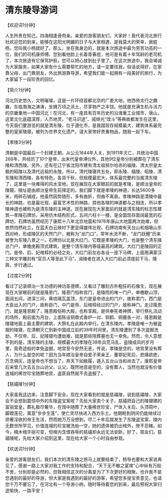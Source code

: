 # 清东陵导游词  
【欢迎词1分钟】  

人生所贵在知己，四海相逢骨肉亲。亲爱的游客朋友们，大家好！我代表河北旅行社欢迎您的到来，能够在这阳光明媚的日子与大家相遇，是我莫大的荣幸，我姓杨，您叫我小杨就好了。那么，坐在我身边的，就是本次旅途中最为劳苦功高的一位，我们的司机康师傅。您别看他脸上长着青春痘，他可是有着十年驾龄的老司机了，本次旅途有它保驾护航，您可以把心放到肚子里了。在这次旅途中，我会竭诚为大家服务，如果大家有什么需要帮忙的地方，请一定要找我，俗话说得好，在家靠父母，出门靠朋友，外出旅游靠导游，希望我们能一起拥有一段美好的旅行，为大家留下一段珍贵的回忆。  

【简介1分钟】  

河北历史悠久，文明璀璨，这是一片环绕首都北京的广袤大地，他西倚太行之魏巍，东临渤海之涛涛，坐拥万顷之沃土，尽享物产之丰饶。他就是充满生机与活力的京畿重地—中国河北！在河北，有一座具有百年历史的沿海重工业城市，唐山，这里文化底蕴深厚，人杰地灵，“老马识途”、戚继光“改斗”等典故都发生在这里，今天我们要游览的就是清东陵，位于遵化市，是我国现存规模最大，建筑体系最完整的皇家陵寝，被列为世界文化遗产。请大家带好贵重物品，随我一起下车。  

【孝陵3分钟】  

清朝是中国最后一个封建王朝，从公元1644年入关，到1911年灭亡，共统治中国268年，共经历了10个皇帝，出末代皇帝溥仪外，其他9位皇帝分别被葬在了清东陵和清西陵。另外，还有在辽宁省沈阳市建有清太祖努尔哈赤的福陵、清太宗皇太极的昭陵以及清代远祖的永陵，所以，清代陵寝共五处，即永陵、福陵、昭陵、清东陵和清西陵，各有特色，各具千秋，但规模最宏大，体系最完整的当属清东陵了，这里是一块难得的风水宝地。现在展现在大家眼前的就是孝陵，是顺治皇帝的陵寝，陵址是由顺治皇帝生前择定的。我们脚下就是孝陵的神道，长达5600多米，用砖石铺成，他虽然因势随形，多有曲折，但曲不离直。孝陵神路是清陵中最长的神路，也是最壮观、最富艺术性的神路，其他各陵的神道都与之相连，所以孝陵神道也被称为是清东陵的主神道。现在展现在大家面前的就是清东陵的标志性建筑—孝陵石牌坊，采用仿木结构形式，五间六柱十一楼，是全国现存面阔最宽的石牌坊，石牌坊虽然经历了康熙十八年北京地震和1976年唐山大地震两次劫难，但依然岿然屹立，在蓝天白云映衬下更显得雄伟壮观，石牌坊南有天台山和烟墩山东西对峙，形成陵区的天然门户，被称为“龙门口”，常年水流不断，“龙门跃鲤”历来被誉为东陵八景之一。石牌坊以北是大红门，它既是孝陵的大门，也是整个清东陵总门户，单檐庑殿顶式建筑，是整个清东陵内等级最高的建筑。大红门是陵园的正门，是帝、后、妃棺椁的必经之处，大红门前左右各设一座下马碑，上面用满蒙汉三种文字雕刻有“官员人等至此下马”，谒陵者在进入大红门前必须提前下马、降舆，步行通过。  

【过度2分钟】  

看过了记录顺治一生功德的神功圣德牌，又看过了雕刻古朴粗狂的石像生，现在展现在大家眼前的就是隆恩门，隆恩门俗称宫门，是陵院的唯一门户，单檐歇山顶，面阔五间，进深三间，黄琉璃瓦盖顶，东门是皇帝进出的门户，故称君门，西门是大臣出入的门户，故称臣门，中门是帝、后棺椁经过的门户，故称神门。走过隆恩门，就是隆恩殿了，隆恩殿俗称大殿，也称享殿。是供奉死者神牌，举行祭礼活动的场所，殿前面为月台，上面陈设铜鼎式香炉一对、铜鹤、铜鹿各一对，隆恩殿是陵寝地面上最主要的建筑，大祭礼在此殿内举行。在清东陵内，孝陵是唯一为被盗掘的陵寝，在清朝灭亡到新中国成立前的38年时间里，清东陵遭到了多次盗掘洗劫，不仅帝、后、妃陵寝均遭劫难，就是那些陪葬墓也无一幸免。然而，令人意想不到的是，清东陵的主陵、规模最大的孝陵在38年兵荒马乱、盗陵成风的岁月里，竟奇迹般的幸免盗掘，地宫至今安然无恙，传说，孝陵是空的，地宫里没有葬人，为什么是空的呢？因为当年顺治皇帝自爱子荣亲王、董鄂妃死后，悲痛欲绝，万念俱灰，连皇帝也不想当了，弃天下如敝履，遁入五台山当和尚去了，康熙皇帝后来曾几次去五台山访父、认父，既然地宫是空的，没有葬人，当然也就没有价值连城的稀世珍宝随葬地宫，盗匪自然就不去盗掘了。  

【慈禧陵1分钟】  

大家虽我这边来，注意脚下安全。现在大家看到的就是慈禧陵，说到慈禧陵，大家会不会想到震惊中外的东陵盗宝案呢？先给大家卖个关子，慈禧把自己的陵寝建的富丽堂皇，葬礼极尽奢华，在馆中随葬了大量稀世珍宝，尸体入关后，头顶荷叶，脚蹬莲花，寓意“步步生莲”，使亡灵尽快进入西方乐土。他期盼到阴间仍能继续过骄奢淫欲的帝王生活，然而她万万没想到，尽二十年后就发生了东陵盗宝案，陵内无数世所罕见，价值连城的珍宝被洗劫一空，她的遗体被扔出棺外，惨不忍睹。如今，楠木棺华丽可变，但棺内含恨吞辱的慈禧却永远无法安卧。好了，朋友们，慈禧陵呢，先给大家介绍到这里，现在给大家一个小时自由参观。  

【欢送词1分钟】  

亲爱的游客朋友们，我们本次的清东陵之旅马上就要结束了，杨导也要和大家说再见了，感谢一路上大家对我工作的支持和配合，“天下无不散之宴席”心中纵有万般不舍，分别却是必然的，但我相信这次的分离是为了下次更好的相聚。也许我不是您遇到的最好的导游，但大家是我遇到的最好的游客，希望您多提宝贵意见，也请您千万不要忘了，在河北有一个导游小杨，随时等待着您的到来，最后预祝大家归途愉快，一路平安！  

